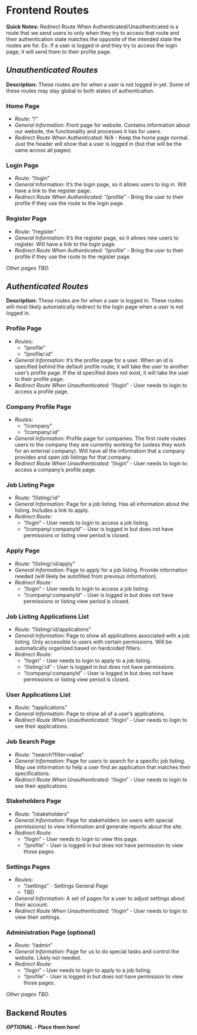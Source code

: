 # Frontend Routes
**Quick Notes:** Redirect Route When Authenticated/Unauthenticated is a route that we send users to only when they try to access that route and their authentication state matches the opposite of the intended state the routes are for. Ex. If a user is logged in and they try to access the login page, it will send them to their profile page.

## *Unauthenticated Routes*
**Description:** These routes are for when a user is not logged in yet. Some of these routes may stay global to both states of authentication.

### Home Page
* *Route:* “/”
* *General Information:* Front page for website. Contains information about our website, the functionality and processes it has for users.
* *Redirect Route When Authenticated:* N/A - Keep the home page normal. Just the header will show that a user is logged in (but that will be the same across all pages)

### Login Page
* *Route:* “/login”
* *General* Information: It’s the login page, so it allows users to log in. Will have a link to the register page.
* *Redirect Route When Authenticated:* “/profile” - Bring the user to their profile if they use the route to the login page.

### Register Page
* *Route:* “/register”
* *General Information:* It’s the register page, so it allows new users to register. Will have a link to the login page.
* *Redirect Route When Authenticated:* “/profile” - Bring the user to their profile if they use the route to the register page.

*Other pages TBD.*

## *Authenticated Routes*
**Description:** These routes are for when a user is logged in. These routes will most likely automatically redirect to the login page when a user is not logged in.

### Profile Page
* *Routes:*
    * “/profile”
    * “/profile/:id”
* *General Information:* It’s the profile page for a user. When an id is specified behind the default profile route, it will take the user to another user’s profile page. If the id specified does not exist, it will take the user to their profile page.
* *Redirect Route When Unauthenticated:* “/login” - User needs to login to access a profile page.

### Company Profile Page
* *Routes:*
    * “/company”
    * “/company/:id”
* *General Information:* Profile page for companies. The first route routes users to the company they are currently working for (unless they work for an external company). Will have all the information that a company provides and open job listings for that company.
* *Redirect Route When Unauthenticated:* “/login” - User needs to login to access a company’s profile page.

### Job Listing Page
* *Route:* “/listing/:id”
* *General Information:* Page for a job listing. Has all information about the listing. Includes a link to apply.
* *Redirect Route:*
    * “/login” - User needs to login to access a job listing.
    * “/company/:companyId” - User is logged in but does not have permissions or listing view period is closed.

### Apply Page
* *Route:* “/listing/:id/apply”
* *General Information:* Page to apply for a job listing. Provide information needed (will likely be autofilled from previous information).
* *Redirect Route:*
    * “/login” - User needs to login to access a job listing.
    * “/company/:companyId” - User is logged in but does not have permissions or listing view period is closed.

### Job Listing Applications List
* *Route:* “/listing/:id/applications”
* *General Information:* Page to show all applications associated with a job listing. Only accessible to users with certain permissions. Will be automatically organized based on hardcoded filters.
* *Redirect Route:*
    * “/login” - User needs to login to apply to a job listing.
    * “/listing/:id” - User is logged in but does not have permissions.
    * “/company/:companyId” - User is logged in but does not have permissions or listing view period is closed.

### User Applications List
* *Route:* “/applications”
* *General Information:* Page to show all of a user’s applications.
* *Redirect Route When Unauthenticated:* “/login” - User needs to login to see their applications.

### Job Search Page
* *Route:* “/search?filter=value”
* *General Information:* Page for users to search for a specific job listing. May use information to help a user find an application that matches their specifications.
* *Redirect Route When Unauthenticated:* “/login” - User needs to login to see their applications.

### Stakeholders Page
* *Route:* “/stakeholders”
* *General Information:* Page for stakeholders (or users with special permissions) to view information and generate reports about the site.
* *Redirect Route:*
    * “/login” - User needs to login to view this page.
    * “/profile” - User is logged in but does not have permission to view those pages.

### Settings Pages
* *Routes:*
    * “/settings” - Settings General Page
    * TBD
* *General Information:* A set of pages for a user to adjust settings about their account.
* *Redirect Route When Unauthenticated:* “/login” - User needs to login to view their settings.

### Administration Page (optional)
* *Route:* “/admin”
* *General Information:* Page for us to do special tasks and control the website. Likely not needed.
* *Redirect Route:*
    * “/login” - User needs to login to apply to a job listing.
    * “/profile” - User is logged in but does not have permission to view those pages.

*Other pages TBD.*

## Backend Routes
__*OPTIONAL* - Place them here!__

